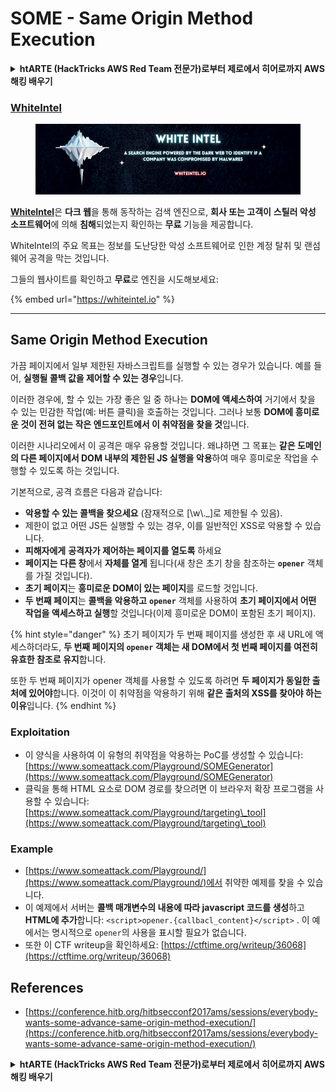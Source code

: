 # SOME - Same Origin Method Execution

<details>

<summary><strong>htARTE (HackTricks AWS Red Team 전문가)로부터 제로에서 히어로까지 AWS 해킹 배우기</strong></summary>

* **사이버 보안 회사**에서 일하시나요? **회사가 HackTricks에 광고되길 원하시나요**? 또는 **PEASS의 최신 버전에 액세스하거나 HackTricks를 PDF로 다운로드**하고 싶으신가요? [**구독 요금제**](https://github.com/sponsors/carlospolop)를 확인해보세요!
* [**The PEASS Family**](https://opensea.io/collection/the-peass-family)를 발견해보세요, 저희의 독점 [**NFTs**](https://opensea.io/collection/the-peass-family) 컬렉션
* [**공식 PEASS & HackTricks 스왜그**](https://peass.creator-spring.com)를 얻으세요
* **다음에 가입하세요** [**💬**](https://emojipedia.org/speech-balloon/) [**Discord 그룹**](https://discord.gg/hRep4RUj7f) 또는 [**텔레그램 그룹**](https://t.me/peass) 또는 **트위터**에서 **팔로우**하세요 🐦[**@carlospolopm**](https://twitter.com/hacktricks\_live)**.**
* **해킹 트릭을 공유하고 싶으시다면** [**hacktricks repo**](https://github.com/carlospolop/hacktricks) **및** [**hacktricks-cloud repo**](https://github.com/carlospolop/hacktricks-cloud)에 PR을 제출하세요.

</details>

### [WhiteIntel](https://whiteintel.io)

<figure><img src="../../.gitbook/assets/image (1227).png" alt=""><figcaption></figcaption></figure>

[**WhiteIntel**](https://whiteintel.io)은 **다크 웹**을 통해 동작하는 검색 엔진으로, **회사 또는 고객이** **스틸러 악성 소프트웨어**에 의해 **침해**되었는지 확인하는 **무료** 기능을 제공합니다.

WhiteIntel의 주요 목표는 정보를 도난당한 악성 소프트웨어로 인한 계정 탈취 및 랜섬웨어 공격을 막는 것입니다.

그들의 웹사이트를 확인하고 **무료**로 엔진을 시도해보세요:

{% embed url="https://whiteintel.io" %}

***

## Same Origin Method Execution

가끔 페이지에서 일부 제한된 자바스크립트를 실행할 수 있는 경우가 있습니다. 예를 들어, **실행될 콜백 값을 제어할 수 있는 경우**입니다.

이러한 경우에, 할 수 있는 가장 좋은 일 중 하나는 **DOM에 액세스하여** 거기에서 찾을 수 있는 민감한 작업(예: 버튼 클릭)을 호출하는 것입니다. 그러나 보통 **DOM에 흥미로운 것이 전혀 없는 작은 엔드포인트에서 이 취약점을 찾을 것**입니다.

이러한 시나리오에서 이 공격은 매우 유용할 것입니다. 왜냐하면 그 목표는 **같은 도메인의 다른 페이지에서 DOM 내부의 제한된 JS 실행을 악용**하여 매우 흥미로운 작업을 수행할 수 있도록 하는 것입니다.

기본적으로, 공격 흐름은 다음과 같습니다:

* **악용할 수 있는 콜백을 찾으세요** (잠재적으로 \[\w\\.\_]로 제한될 수 있음).
* 제한이 없고 어떤 JS든 실행할 수 있는 경우, 이를 일반적인 XSS로 악용할 수 있습니다.
* **피해자에게** **공격자가 제어하는 페이지를 열도록** 하세요
* **페이지는** **다른 창**에서 **자체를 열게** 됩니다(새 창은 초기 창을 참조하는 **`opener`** 객체를 가질 것입니다).
* **초기 페이지**는 **흥미로운 DOM이 있는 페이지**를 로드할 것입니다.
* **두 번째 페이지**는 **콜백을 악용하고** **`opener`** 객체를 사용하여 **초기 페이지에서 어떤 작업을 액세스하고 실행**할 것입니다(이제 흥미로운 DOM이 포함된 초기 페이지).

{% hint style="danger" %}
초기 페이지가 두 번째 페이지를 생성한 후 새 URL에 액세스하더라도, **두 번째 페이지의 `opener` 객체는 새 DOM에서 첫 번째 페이지를 여전히 유효한 참조로 유지**합니다.

또한 두 번째 페이지가 opener 객체를 사용할 수 있도록 하려면 **두 페이지가 동일한 출처에 있어야**합니다. 이것이 이 취약점을 악용하기 위해 **같은 출처의 XSS를 찾아야 하는 이유**입니다.
{% endhint %}

### Exploitation

* 이 양식을 사용하여 이 유형의 취약점을 악용하는 PoC를 생성할 수 있습니다: [https://www.someattack.com/Playground/SOMEGenerator](https://www.someattack.com/Playground/SOMEGenerator)
* 클릭을 통해 HTML 요소로 DOM 경로를 찾으려면 이 브라우저 확장 프로그램을 사용할 수 있습니다: [https://www.someattack.com/Playground/targeting\_tool](https://www.someattack.com/Playground/targeting\_tool)

### Example

* [https://www.someattack.com/Playground/](https://www.someattack.com/Playground/)에서 취약한 예제를 찾을 수 있습니다.
* 이 예제에서 서버는 **콜백 매개변수의 내용에 따라 javascript 코드를 생성**하고 **HTML에 추가**합니다: `<script>opener.{callbacl_content}</script>` . 이 예에서는 명시적으로 `opener`의 사용을 표시할 필요가 없습니다.
* 또한 이 CTF writeup을 확인하세요: [https://ctftime.org/writeup/36068](https://ctftime.org/writeup/36068)

## References

* [https://conference.hitb.org/hitbsecconf2017ams/sessions/everybody-wants-some-advance-same-origin-method-execution/](https://conference.hitb.org/hitbsecconf2017ams/sessions/everybody-wants-some-advance-same-origin-method-execution/) 

<details>

<summary><strong>htARTE (HackTricks AWS Red Team 전문가)로부터 제로에서 히어로까지 AWS 해킹 배우기</strong></summary>

* **사이버 보안 회사**에서 일하시나요? **회사가 HackTricks에 광고되길 원하시나요**? 또는 **PEASS의 최신 버전에 액세스하거나 HackTricks를 PDF로 다운로드**하고 싶으신가요? [**구독 요금제**](https://github.com/sponsors/carlospolop)를 확인해보세요!
* [**The PEASS Family**](https://opensea.io/collection/the-peass-family)를 발견해보세요, 저희의 독점 [**NFTs**](https://opensea.io/collection/the-peass-family) 컬렉션
* [**공식 PEASS & HackTricks 스왜그**](https://peass.creator-spring.com)를 얻으세요
* **다음에 가입하세요** [**💬**](https://emojipedia.org/speech-balloon/) [**Discord 그룹**](https://discord.gg/hRep4RUj7f) 또는 [**텔레그램 그룹**](https://t.me/peass) 또는 **트위터**에서 **팔로우**하세요 🐦[**@carlospolopm**](https://twitter.com/hacktricks\_live)**.**
* **해킹 트릭을 공유하고 싶으시다면** [**hacktricks repo**](https://github.com/carlospolop/hacktricks) **및** [**hacktricks-cloud repo**](https://github.com/carlospolop/hacktricks-cloud)에 PR을 제출하세요.

</details>
